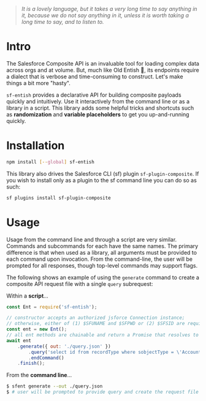 > _It is a lovely language, but it takes a very long time to say anything in it, because we do not say anything in it, unless it is worth taking a long time to say, and to listen to._

# Intro 

The Salesforce Composite API is an invaluable tool for loading complex data across orgs and at volume. But, much like Old Entish 🌳, its endpoints require a dialect that is verbose and time-consuming to construct. Let's make things a bit more "hasty".

`sf-entish` provides a declarative API for building composite payloads quickly and intuitively. Use it interactively from the command line or as a library in a script. This library adds some helpful tricks and shortcuts such as **randomization** and **variable placeholders** to get you up-and-running quickly.

# Installation

```sh
npm install [--global] sf-entish
```

This library also drives the Salesforce CLI (sf) plugin `sf-plugin-composite`. If you wish to install only as a plugin to the sf command line you can do so as such:

```sh
sf plugins install sf-plugin-composite
```

# Usage

Usage from the command line and through a script are very similar. Commands and subcommands for each have the same names. The primary difference is that when used as a library, all arguments must be provided to each command upon invocation. From the command-line, the user will be prompted for all responses, though top-level commands may support flags. 

The following shows an example of using the `generate` command to create a composite API request file with a single `query` subrequest:

Within a **script**...

```js
const Ent = require('sf-entish');

// constructor accepts an authorized jsforce Connection instance; 
// otherwise, either of (1) $SFUNAME and $SFPWD or (2) $SFSID are required to be present as shell variables
const ent = new Ent();
// all ent methods are chainable and return a Promise that resolves to an instance of RequestBuilder or Ent
await ent 
    .generate({ out: './query.json' })
        .query('select id from recordType where sobjectType = \'Account\' and developerName = \'consumer\'')
        .endCommand()
    .finish();
```

From the **command line**...

```sh
$ sfent generate --out ./query.json 
$ # user will be prompted to provide query and create the request file
```

<!-- highlights:
 - async generator functions
 - Promise extension
 - fun with Symbols
 -->